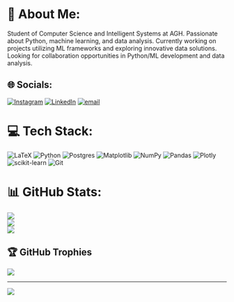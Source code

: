 # 💫 About Me:
Student of Computer Science and Intelligent Systems at AGH. Passionate about Python, machine learning, and data analysis. Currently working on projects utilizing ML frameworks and exploring innovative data solutions. Looking for collaboration opportunities in Python/ML development and data analysis.<br>


## 🌐 Socials:
[![Instagram](https://img.shields.io/badge/Instagram-%23E4405F.svg?logo=Instagram&logoColor=white)](https://instagram.com/mateusz_._s) [![LinkedIn](https://img.shields.io/badge/LinkedIn-%230077B5.svg?logo=linkedin&logoColor=white)](https://linkedin.com/in/mateusz-sobiech) [![email](https://img.shields.io/badge/Email-D14836?logo=gmail&logoColor=white)](mailto:mateuszsobiech04@gmail.com) 

# 💻 Tech Stack:
![LaTeX](https://img.shields.io/badge/latex-%23008080.svg?style=for-the-badge&logo=latex&logoColor=white) ![Python](https://img.shields.io/badge/python-3670A0?style=for-the-badge&logo=python&logoColor=ffdd54) ![Postgres](https://img.shields.io/badge/postgres-%23316192.svg?style=for-the-badge&logo=postgresql&logoColor=white) ![Matplotlib](https://img.shields.io/badge/Matplotlib-%23ffffff.svg?style=for-the-badge&logo=Matplotlib&logoColor=black) ![NumPy](https://img.shields.io/badge/numpy-%23013243.svg?style=for-the-badge&logo=numpy&logoColor=white) ![Pandas](https://img.shields.io/badge/pandas-%23150458.svg?style=for-the-badge&logo=pandas&logoColor=white) ![Plotly](https://img.shields.io/badge/Plotly-%233F4F75.svg?style=for-the-badge&logo=plotly&logoColor=white) ![scikit-learn](https://img.shields.io/badge/scikit--learn-%23F7931E.svg?style=for-the-badge&logo=scikit-learn&logoColor=white) ![Git](https://img.shields.io/badge/git-%23F05033.svg?style=for-the-badge&logo=git&logoColor=white)
# 📊 GitHub Stats:
![](https://github-readme-stats.vercel.app/api?username=Mat04So&theme=dark&hide_border=false&include_all_commits=false&count_private=false)<br/>
![](https://nirzak-streak-stats.vercel.app/?user=Mat04So&theme=dark&hide_border=false)<br/>
![](https://github-readme-stats.vercel.app/api/top-langs/?username=Mat04So&theme=dark&hide_border=false&include_all_commits=false&count_private=false&layout=compact)

## 🏆 GitHub Trophies
![](https://github-profile-trophy.vercel.app/?username=Mat04So&theme=radical&no-frame=false&no-bg=true&margin-w=4)

---
[![](https://visitcount.itsvg.in/api?id=Mat04So&icon=0&color=0)](https://visitcount.itsvg.in)

<!-- Proudly created with GPRM ( https://gprm.itsvg.in ) -->
